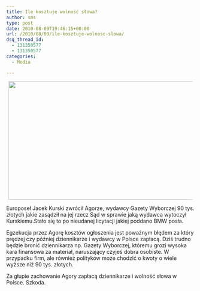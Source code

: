 ```yaml
---
title: Ile kosztuje wolność słowa?
author: sms
type: post
date: 2010-08-09T19:46:15+00:00
url: /2010/08/09/ile-kosztuje-wolnosc-slowa/
dsq_thread_id:
  - 131350577
  - 131350577
categories:
  - Media

---
```

<p style="text-align: center;">
  <p>
    <a id="aptureLink_kpXZeu3COJ" style="margin: 0pt auto; text-align: center; display: block; padding: 0px 6px;" href="http://www.flickr.com/photos/cutiemoo/3111207407/"><img style="border: 0px none;" title="366 - 350: You can't shut me up" src="http://static.flickr.com/3029/3111207407_ea37525588.jpg" alt="" width="500px" height="316px" /></a>
  </p>
  
  <p>
    Europoseł Jacek Kurski zwrócił Agorze, wydawcy Gazety Wyborczej 90 tys. złotych jakie zasądził na jej rzecz Sąd w sprawie jaką wydawca wytoczył Kurskiemu.Stało się to po nieudanej licytacji jakiej poddano BMW posła.
  </p>
  
  <p>
    Egzekucja przez Agorę kosztów ogłoszenia jest poważnym błędem za który prędzej czy później dziennikarze i wydawcy w Polsce zapłacą. Dziś trudno będzie bronić dziennikarza np. Gazety Wyborczej, któremu grozi wysoka kara finansowa za materiał, naruszający czyjeś dobra osobiste. W przypadku firm, ale również polityków może chodzić o kwoty o wiele wyższe niż 90 tys. złotych.
  </p>
  
  <p>
    Za głupie zachowanie Agory zapłacą dziennikarze i wolność słowa w Polsce. Szkoda.
  </p>
